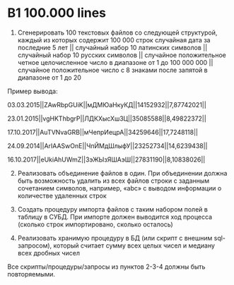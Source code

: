 # B1 100.000 lines

1.	Сгенерировать 100 текстовых файлов со следующей структурой, каждый из которых содержит 100 000 строк
случайная дата за последние 5 лет || случайный набор 10 латинских символов || случайный набор 10 русских символов || случайное положительное четное целочисленное число в диапазоне от 1 до 100 000 000   || случайное положительное число с 8 знаками после запятой в диапазоне от 1 до 20
				
Пример вывода:

03.03.2015||ZAwRbpGUiK||мДМЮаНкуКД||14152932||7,87742021||

23.01.2015||vgHKThbgrP||ЛДКХысХшЗЦ||35085588||8,49822372||

17.10.2017||AuTVNvaGRB||мЧепрИецрА||34259646||17,7248118||

24.09.2014||ArIAASwOnE||ЧпЙМдШлыфУ||23252734||14,6239438||

16.10.2017||eUkiAhUWmZ||ЗэЖЫзЯШАэШ||27831190||8,10838026||


2.	Реализовать объединение файлов в один. При объединении должна быть возможность удалить из всех файлов строки с заданным сочетанием символов, например, «abc» с выводом информации о количестве удаленных строк

3.	Создать процедуру импорта файлов с таким набором полей в таблицу в СУБД. При импорте должен выводится ход процесса (сколько строк импортировано, сколько осталось)

4.	Реализовать хранимую процедуру в БД (или скрипт с внешним sql-запросом), который считает сумму всех целых чисел и медиану всех дробных чисел

Все скрипты/процедуры/запросы из пунктов 2-3-4 должны быть повторяемыми.
